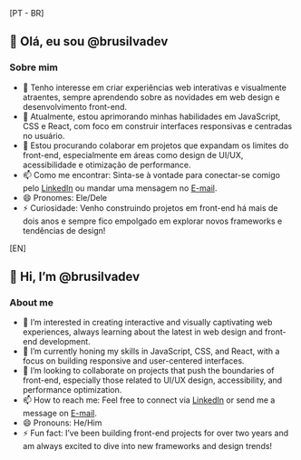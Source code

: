 [PT - BR]

## 👋 Olá, eu sou @brusilvadev

### Sobre mim
- 👀 Tenho interesse em criar experiências web interativas e visualmente atraentes, sempre aprendendo sobre as novidades em web design e desenvolvimento front-end.
- 🌱 Atualmente, estou aprimorando minhas habilidades em JavaScript, CSS e React, com foco em construir interfaces responsivas e centradas no usuário.
- 💞️ Estou procurando colaborar em projetos que expandam os limites do front-end, especialmente em áreas como design de UI/UX, acessibilidade e otimização de performance.
- 📫 Como me encontrar: Sinta-se à vontade para conectar-se comigo pelo [LinkedIn](www.linkedin.com/in/bruno-oliveira-041a02256) ou mandar uma mensagem no [E-mail](brunooliveira.silva2005@gmail.com).
- 😄 Pronomes: Ele/Dele
- ⚡ Curiosidade: Venho construindo projetos em front-end há mais de dois anos e sempre fico empolgado em explorar novos frameworks e tendências de design!



[EN]

## 👋 Hi, I’m @brusilvadev

### About me
- 👀 I’m interested in creating interactive and visually captivating web experiences, always learning about the latest in web design and front-end development.
- 🌱 I’m currently honing my skills in JavaScript, CSS, and React, with a focus on building responsive and user-centered interfaces.
- 💞️ I’m looking to collaborate on projects that push the boundaries of front-end, especially those related to UI/UX design, accessibility, and performance optimization.
- 📫 How to reach me: Feel free to connect via [LinkedIn](www.linkedin.com/in/bruno-oliveira-041a02256) or send me a message on [E-mail](brunooliveira.silva2005@gmail.com).
- 😄 Pronouns: He/Him
- ⚡ Fun fact: I’ve been building front-end projects for over two years and am always excited to dive into new frameworks and design trends!



<!---
brusilvadev/brusilvadev is a ✨ special ✨ repository because its `README.md` (this file) appears on your GitHub profile.
You can click the Preview link to take a look at your changes.
--->
